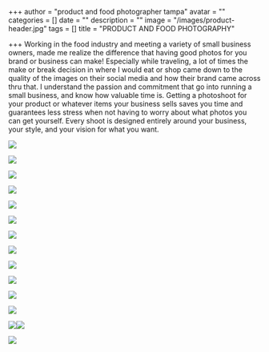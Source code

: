 +++
author = "product and food photographer tampa"
avatar = ""
categories = []
date = ""
description = ""
image = "/images/product-header.jpg"
tags = []
title = "PRODUCT AND FOOD PHOTOGRAPHY"

+++
Working in the food industry and meeting a variety of small business owners, made me realize the difference that having good photos for you brand or business can make!   Especially while traveling, a lot of times the make or break decision in where I would eat or shop came down to the quality of the images on their social media and how their brand came across thru that. I understand the passion and commitment that go into running a small business, and know how valuable time is.  Getting a photoshoot for your product or whatever items your business sells saves you time and guarantees less stress when not having to worry about what photos you can get yourself.   Every shoot is designed entirely around your business, your style, and your vision for what you want.

![](/images/cake-bakery-branding-photos-tampa2.jpg)

![](/images/lemon-tarts-bakery-tampa-branding.jpg)

![](/images/lemon-tarts-bakery-tampa-branding2.jpg)

![](/images/cake-bakery-branding-photos-tampa.jpg)

![](/images/macaraons-european-french-branding-tampa.jpg)

![](/images/copper-ashtray-branding-product-photos.jpg)

![](/images/copper-ashtray-branding-product-photos-tampa.jpg)

![](/images/cake-branding-restaurant-bakery-branding-tampa.jpg)

![](/images/ice-cream-restaurant-branding-photos-tampa.jpg)

![](/images/chocolate-cookie-bakery-branding-tampa.jpg)

![](/images/restaurant-cafe-branding-tampa.jpg)

![](/images/smoothies-cafe-restaurant-branding-tampa.jpg)

![](/images/cafe-restaurant-branding-tampa.jpg)![](/images/wrap-lunch-branding-restaurant-tampa.jpg)

![](/images/drinks-lemonade-restaurant-branding-tampa.jpg)